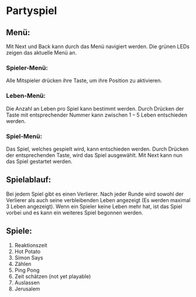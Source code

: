 # Partyspiel

## Menü:
Mit Next und Back kann durch das Menü navigiert werden. Die grünen LEDs zeigen das aktuelle Menü an.
### Spieler-Menü: 
  Alle Mitspieler drücken ihre Taste, um ihre Position zu aktivieren.
### Leben-Menü: 
  Die Anzahl an Leben pro Spiel kann bestimmt werden. Durch Drücken der Taste mit entsprechender Nummer kann zwischen 1 – 5 Leben entschieden werden.
### Spiel-Menü: 
  Das Spiel, welches gespielt wird, kann entschieden werden. Durch Drücken der entsprechenden Taste, wird das Spiel ausgewählt. Mit Next kann nun das Spiel gestartet werden.

## Spielablauf:
Bei jedem Spiel gibt es einen Verlierer. Nach jeder Runde wird sowohl der Verlierer als auch seine verbleibenden Leben angezeigt (Es werden maximal 3 Leben angezeigt). Wenn ein Spieler keine Leben mehr hat, ist das Spiel vorbei und es kann ein weiteres Spiel begonnen werden.

## Spiele:

1. Reaktionszeit
2. Hot Potato
3. Simon Says
4. Zählen
5. Ping Pong
6. Zeit schätzen (not yet playable)
7. Auslassen
8. Jerusalem
